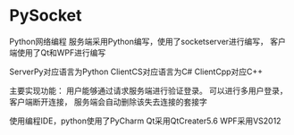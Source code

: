 # PySocket
Python网络编程
 服务端采用Python编写，使用了socketserver进行编写，
 客户端使用了Qt和WPF进行编写
 
 ServerPy对应语言为Python
 ClientCS对应语言为C#
 ClientCpp对应C++
 
 主要实现功能：
 用户能够通过请求服务端进行验证登录。
 可以进行多用户登录，客户端断开连接，
 服务端会自动删除该失去连接的套接字
 
 使用编程IDE，python使用了PyCharm
 Qt采用QtCreater5.6
 WPF采用VS2012







